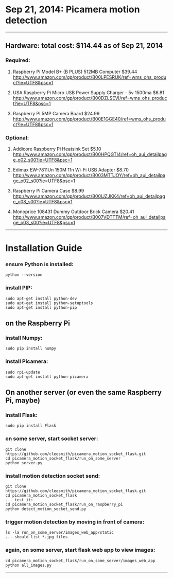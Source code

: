 # Sep 21, 2014: Picamera motion detection

***

## Hardware: total cost: $114.44 as of Sep 21, 2014

### Required:
1. Raspberry Pi Model B+ (B PLUS) 512MB Computer  $39.44
http://www.amazon.com/gp/product/B00LPESRUK/ref=wms_ohs_product?ie=UTF8&psc=1

2. USA Raspberry Pi Micro USB Power Supply Charger - 5v 1500ma  $6.81
http://www.amazon.com/gp/product/B00DZLSEVI/ref=wms_ohs_product?ie=UTF8&psc=1

3. Raspberry PI 5MP Camera Board  $24.99
http://www.amazon.com/gp/product/B00E1GGE40/ref=wms_ohs_product?ie=UTF8&psc=1

### Optional:
1. Addicore Raspberry Pi Heatsink Set $5.10
http://www.amazon.com/gp/product/B00HPQGTI4/ref=oh_aui_detailpage_o02_s00?ie=UTF8&psc=1

2. Edimax EW-7811Un 150M 11n Wi-Fi USB Adapter  $8.70
http://www.amazon.com/gp/product/B003MTTJOY/ref=oh_aui_detailpage_o02_s00?ie=UTF8&psc=1

3. Raspberry Pi Camera Case  $8.99
http://www.amazon.com/gp/product/B00IJZJKK4/ref=oh_aui_detailpage_o08_s00?ie=UTF8&psc=1

4. Monoprice 108431 Dummy Outdoor Brick Camera  $20.41
http://www.amazon.com/gp/product/B007VDTTTM/ref=oh_aui_detailpage_o03_s00?ie=UTF8&psc=1

***

# Installation Guide

### ensure Python is installed:
```
python --version
```

### install PIP:
```
sudo apt-get install python-dev
sudo apt-get install python-setuptools
sudo apt-get install python-pip
```

## on the Raspberry Pi

### install Numpy:
```
sudo pip install numpy
```

### install Picamera:
```
sudo rpi-update
sudo apt-get install python-picamera
```

## On another server (or even the same Raspberry Pi, maybe)

### install Flask:
```
sudo pip install Flask
```

### on some server, start socket server:
```
git clone https://github.com/cleesmith/picamera_motion_socket_flask.git
cd picamera_motion_socket_flask/run_on_some_server
python server.py
```

### install motion detection socket send:
```
git clone https://github.com/cleesmith/picamera_motion_socket_flask.git
cd picamera_motion_socket_flask
... test it:
cd picamera_motion_socket_flask/run_on_raspberry_pi
python detect_motion_socket_send.py
```

### trigger motion detection by moving in front of camera:
```
ls -la run_on_some_server/images_web_app/static
... should list *.jpg files
```

### again, on some server, start flask web app to view images:
```
cd picamera_motion_socket_flask/run_on_some_server/images_web_app
python all_images.py
```

***
